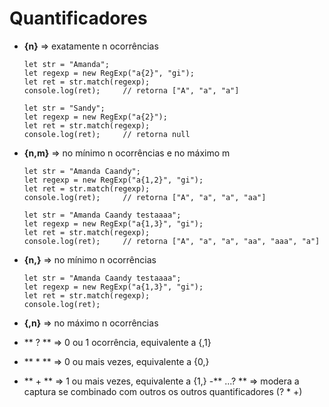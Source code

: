 # Quantificadores

- **{n}** => exatamente n ocorrências

	  let str = "Amanda";
      let regexp = new RegExp("a{2}", "gi");
	  let ret = str.match(regexp);
	  console.log(ret);		// retorna ["A", "a", "a"]

	  let str = "Sandy";
	  let regexp = new RegExp("a{2}");
	  let ret = str.match(regexp);
	  console.log(ret);		// retorna null

- **{n,m}** => no mínimo n ocorrências e no máximo m

      let str = "Amanda Caandy";
	  let regexp = new RegExp("a{1,2}", "gi");
	  let ret = str.match(regexp);
	  console.log(ret);		// retorna ["A", "a", "a", "aa"]

	  let str = "Amanda Caandy testaaaa";
	  let regexp = new RegExp("a{1,3}", "gi");
	  let ret = str.match(regexp);
	  console.log(ret);		// retorna ["A", "a", "a", "aa", "aaa", "a"]	

- **{n,}** => no mínimo n ocorrências

	  let str = "Amanda Caandy testaaaa";
	  let regexp = new RegExp("a{1,3}", "gi");
	  let ret = str.match(regexp);
	  console.log(ret);

- **{,n}** => no máximo n ocorrências
- ** ? ** => 0 ou 1 ocorrência, equivalente a {,1}
- ** * ** => 0 ou mais vezes, equivalente a {0,}
- ** + ** => 1 ou mais vezes, equivalente a {1,}
-** ...? ** => modera a captura se combinado com outros os outros quantificadores (? * +) 
